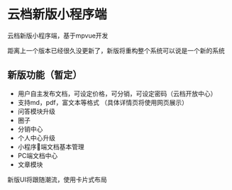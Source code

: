 # 云档新版小程序端
云档新版小程序端，基于mpvue开发

距离上一个版本已经很久没更新了，新版将重构整个系统可以说是一个新的系统

## 新版功能（暂定）
- 用户自主发布文档，可设定价格，可分销，可设定密码（云档开放中心）
- 支持md，pdf，富文本等格式 （具体详情页将使用网页展示）
- 问答模块升级
- 圈子
- 分销中心
- 个人中心升级
- 小程序端文档基本管理
- PC端文档中心
- 文章模块

新版UI将跟随潮流，使用卡片式布局